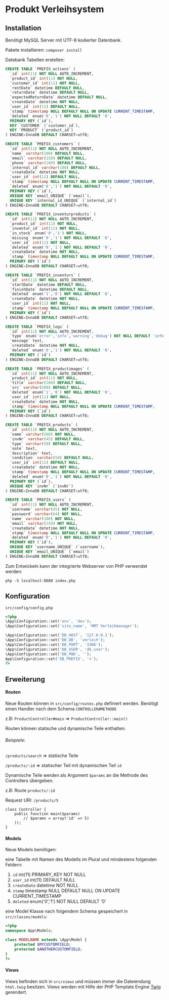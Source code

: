 # Produkt Verleihsystem

## Installation

Benötigt MySQL Server mit UTF-8 kodierter Datenbank.

Pakete installieren: `composer install`

Datebank Tabellen erstellen:

```sql
CREATE TABLE `PREFIX_actions` (
  `id` int(11) NOT NULL AUTO_INCREMENT,
  `product_id` int(11) NOT NULL,
  `customer_id` int(11) NOT NULL,
  `rentDate` datetime DEFAULT NULL,
  `returnDate` datetime DEFAULT NULL,
  `expectedReturnDate` datetime DEFAULT NULL,
  `createDate` datetime NOT NULL,
  `user_id` int(11) DEFAULT NULL,
  `stamp` timestamp NULL DEFAULT NULL ON UPDATE CURRENT_TIMESTAMP,
  `deleted` enum('0','1') NOT NULL DEFAULT '0',
  PRIMARY KEY (`id`),
  KEY `CUSTOMER` (`customer_id`),
  KEY `PRODUCT` (`product_id`)
) ENGINE=InnoDB DEFAULT CHARSET=utf8;

CREATE TABLE `PREFIX_customers` (
  `id` int(11) NOT NULL AUTO_INCREMENT,
  `name` varchar(100) DEFAULT NULL,
  `email` varchar(150) DEFAULT NULL,
  `phone` varchar(100) DEFAULT NULL,
  `internal_id` varchar(100) DEFAULT NULL,
  `createDate` datetime NOT NULL,
  `user_id` int(11) DEFAULT NULL,
  `stamp` timestamp NULL DEFAULT NULL ON UPDATE CURRENT_TIMESTAMP,
  `deleted` enum('0','1') NOT NULL DEFAULT '0',
  PRIMARY KEY (`id`),
  UNIQUE KEY `email_UNIQUE` (`email`),
  UNIQUE KEY `internal_id_UNIQUE` (`internal_id`)
) ENGINE=InnoDB DEFAULT CHARSET=utf8;

CREATE TABLE `PREFIX_inventurproducts` (
  `id` int(11) NOT NULL AUTO_INCREMENT,
  `product_id` int(11) NOT NULL,
  `inventur_id` int(11) NOT NULL,
  `in_stock` enum('0','1') NOT NULL,
  `missing` enum('0','1') NOT NULL DEFAULT '0',
  `user_id` int(11) NOT NULL,
  `deleted` enum('0','1') NOT NULL DEFAULT '0',
  `createDate` datetime NOT NULL,
  `stamp` timestamp NULL DEFAULT NULL ON UPDATE CURRENT_TIMESTAMP,
  PRIMARY KEY (`id`)
) ENGINE=InnoDB DEFAULT CHARSET=utf8;

CREATE TABLE `PREFIX_inventurs` (
  `id` int(11) NOT NULL AUTO_INCREMENT,
  `startDate` datetime DEFAULT NULL,
  `finishDate` datetime DEFAULT NULL,
  `deleted` enum('1','0') NOT NULL DEFAULT '0',
  `createDate` datetime NOT NULL,
  `user_id` int(11) NOT NULL,
  `stamp` timestamp NULL DEFAULT NULL ON UPDATE CURRENT_TIMESTAMP,
  PRIMARY KEY (`id`)
) ENGINE=InnoDB DEFAULT CHARSET=utf8;

CREATE TABLE `PREFIX_logs` (
  `id` int(11) NOT NULL AUTO_INCREMENT,
  `type` enum('error','info','warning','debug') NOT NULL DEFAULT 'info',
  `message` text,
  `createDate` datetime NOT NULL,
  `deleted` enum('0','1') NOT NULL DEFAULT '0',
  PRIMARY KEY (`id`)
) ENGINE=InnoDB DEFAULT CHARSET=utf8;

CREATE TABLE `PREFIX_productimages` (
  `id` int(11) NOT NULL AUTO_INCREMENT,
  `product_id` int(11) NOT NULL,
  `title` varchar(100) DEFAULT NULL,
  `src` varchar(500) DEFAULT NULL,
  `deleted` enum('1','0') NOT NULL DEFAULT '0',
  `user_id` int(11) NOT NULL,
  `createDate` datetime NOT NULL,
  `stamp` timestamp NULL DEFAULT NULL ON UPDATE CURRENT_TIMESTAMP,
  PRIMARY KEY (`id`)
) ENGINE=InnoDB DEFAULT CHARSET=utf8;

CREATE TABLE `PREFIX_products` (
  `id` int(11) NOT NULL AUTO_INCREMENT,
  `name` varchar(500) NOT NULL,
  `invNr` varchar(45) DEFAULT NULL,
  `type` varchar(50) DEFAULT NULL,
  `note` text,
  `description` text,
  `condition` varchar(50) DEFAULT NULL,
  `user_id` int(11) DEFAULT NULL,
  `createDate` datetime NOT NULL,
  `stamp` timestamp NULL DEFAULT NULL ON UPDATE CURRENT_TIMESTAMP,
  `deleted` enum('0','1') NOT NULL DEFAULT '0',
  PRIMARY KEY (`id`),
  UNIQUE KEY `invNr` (`invNr`)
) ENGINE=InnoDB DEFAULT CHARSET=utf8;

CREATE TABLE `PREFIX_users` (
  `id` int(11) NOT NULL AUTO_INCREMENT,
  `username` varchar(45) NOT NULL,
  `password` varchar(64) NOT NULL,
  `name` varchar(100) NOT NULL,
  `email` varchar(150) NOT NULL,
  `createDate` datetime NOT NULL,
  `stamp` timestamp NULL DEFAULT NULL ON UPDATE CURRENT_TIMESTAMP,
  `deleted` enum('0','1') NOT NULL DEFAULT '0',
  PRIMARY KEY (`id`),
  UNIQUE KEY `username_UNIQUE` (`username`),
  UNIQUE KEY `email_UNIQUE` (`email`)
) ENGINE=InnoDB DEFAULT CHARSET=utf8;
```
Zum Entwickeln kann der integrierte Webserver von PHP verwendet werden:

`php -S localhost:8080 index.php`

## Konfiguration

`src/config/config.php`

```php
<?php
\App\Configuration::set('env', 'dev');
\App\Configuration::set('site_name', 'MMT Verleihmanager');

\App\Configuration::set('DB_HOST', '127.0.0.1');
\App\Configuration::set('DB_DB', 'verleih');
\App\Configuration::set('DB_PORT', '3306');
\App\Configuration::set('DB_USER', 'db_user');
\App\Configuration::set('DB_PWD', '');
App\Configuration::set('DB_PREFIX', 'v');
?>
```

## Erweiterung

#### Routen

Neue Routen können in `src/config/routes.php` definiert werden. Benötigt einen Handler nach dem Schema  `CONTROLLER#METHODE`

z.B: `ProductController#main` => `ProductController::main()`

Routen können statische und dynamische Teile enthalten:

###### Beispiele:

`/products/search` => statische Teile

`/products/:id` => statischer Teil mit dynamischen Teil `id`

Dynamische Teile werden als Argument `$params` an die Methode des Controllers übergeben.

z.B:
Route `products/:id`

Request URI:
`/products/5`

```
class Controller {
    public function main($params)
        // $params = array('id' => 5)
    ));
}
```

#### Models

Neue Models benötigen:

eine Tabelle mit Namen des Modells im Plural und mindestens folgenden Feldern:

1. `id` int(11) PRIMARY_KEY NOT NULL
2. `user_id` int(11) DEFAULT NULL
3. `createDate` datetime NOT NULL
4. `stamp` timestamp NULL DEFAULT NULL ON UPDATE CURRENT_TIMESTAMP
5. `deleted` enum('0','1') NOT NULL DEFAULT '0'

eine Model Klasse nach folgendem Schema gespeichert in `src/classes/models`:

```php
<?php
namespace App\Models;

class MODELNAME extends \App\Model {
    protected $MYCUSTOMFIELD;
    protected $ANOTHERCUSTOMFIELD;
}
?>
```

#### Views

Views befinden sich in `src/views` und müssen immer die Dateiendung `html.twig` besitzen.
Views werden mit Hilfe der PHP Template Engine  [Twig](https://twig.symfony.com/) gerendert.